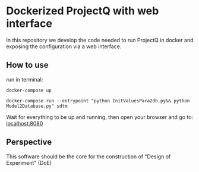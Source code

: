 # Dockerized ProjectQ with web interface
In this repository we develop the code needed to run ProjectQ in docker and exposing the configuration via a web interface.
	
## How to use
run in terminal:

    docker-compose up

    docker-compose run --entrypoint "python InitValuesPara2db.py&& python Model2Database.py" sdtm

Wait for everything to be up and running, then open your browser and go to: [localhost:8080](http://localhost:8080/)

## Perspective
This software should be the core for the construction of "Design of Experiment" (DoE)